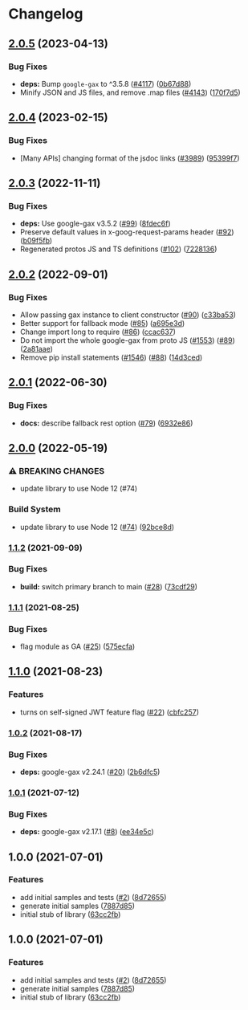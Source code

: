 # Changelog

## [2.0.5](https://github.com/googleapis/google-cloud-node/compare/resource-settings-v2.0.4...resource-settings-v2.0.5) (2023-04-13)


### Bug Fixes

* **deps:** Bump `google-gax` to ^3.5.8 ([#4117](https://github.com/googleapis/google-cloud-node/issues/4117)) ([0b67d88](https://github.com/googleapis/google-cloud-node/commit/0b67d883963643ce1b4f6d2ccd3e8d37adf6e029))
* Minify JSON and JS files, and remove .map files ([#4143](https://github.com/googleapis/google-cloud-node/issues/4143)) ([170f7d5](https://github.com/googleapis/google-cloud-node/commit/170f7d57b8fd344d182a8e758867b8124722eebc))

## [2.0.4](https://github.com/googleapis/google-cloud-node/compare/resource-settings-v2.0.3...resource-settings-v2.0.4) (2023-02-15)


### Bug Fixes

* [Many APIs] changing format of the jsdoc links ([#3989](https://github.com/googleapis/google-cloud-node/issues/3989)) ([95399f7](https://github.com/googleapis/google-cloud-node/commit/95399f731547b06cde5ed0914d89c59fdc9fd968))

## [2.0.3](https://github.com/googleapis/nodejs-resource-settings/compare/v2.0.2...v2.0.3) (2022-11-11)


### Bug Fixes

* **deps:** Use google-gax v3.5.2 ([#99](https://github.com/googleapis/nodejs-resource-settings/issues/99)) ([8fdec6f](https://github.com/googleapis/nodejs-resource-settings/commit/8fdec6f6a8c4869b538434ea0e9c02d806078ea7))
* Preserve default values in x-goog-request-params header ([#92](https://github.com/googleapis/nodejs-resource-settings/issues/92)) ([b09f5fb](https://github.com/googleapis/nodejs-resource-settings/commit/b09f5fb6c2d573dd5c8c01118971596471e085b2))
* Regenerated protos JS and TS definitions ([#102](https://github.com/googleapis/nodejs-resource-settings/issues/102)) ([7228136](https://github.com/googleapis/nodejs-resource-settings/commit/72281366b3453766a8dea4833ba3b198b98207a7))

## [2.0.2](https://github.com/googleapis/nodejs-resource-settings/compare/v2.0.1...v2.0.2) (2022-09-01)


### Bug Fixes

* Allow passing gax instance to client constructor ([#90](https://github.com/googleapis/nodejs-resource-settings/issues/90)) ([c33ba53](https://github.com/googleapis/nodejs-resource-settings/commit/c33ba53db10813d91cf84947ce7ffafef26fd14c))
* Better support for fallback mode ([#85](https://github.com/googleapis/nodejs-resource-settings/issues/85)) ([a695e3d](https://github.com/googleapis/nodejs-resource-settings/commit/a695e3d8d2deef27c1c2371e05aa1a875977a144))
* Change import long to require ([#86](https://github.com/googleapis/nodejs-resource-settings/issues/86)) ([ccac637](https://github.com/googleapis/nodejs-resource-settings/commit/ccac6374f448d4fde213e947d1a0f03b4a732e37))
* Do not import the whole google-gax from proto JS ([#1553](https://github.com/googleapis/nodejs-resource-settings/issues/1553)) ([#89](https://github.com/googleapis/nodejs-resource-settings/issues/89)) ([2a81aae](https://github.com/googleapis/nodejs-resource-settings/commit/2a81aaefa64e2df66b63ec9ca98c5b6a61c73ca9))
* Remove pip install statements ([#1546](https://github.com/googleapis/nodejs-resource-settings/issues/1546)) ([#88](https://github.com/googleapis/nodejs-resource-settings/issues/88)) ([14d3ced](https://github.com/googleapis/nodejs-resource-settings/commit/14d3cedea382de602d00a80c7fa8a50c1cb520b7))

## [2.0.1](https://github.com/googleapis/nodejs-resource-settings/compare/v2.0.0...v2.0.1) (2022-06-30)


### Bug Fixes

* **docs:** describe fallback rest option ([#79](https://github.com/googleapis/nodejs-resource-settings/issues/79)) ([6932e86](https://github.com/googleapis/nodejs-resource-settings/commit/6932e86920a85adf5167508542b336fde1d45240))

## [2.0.0](https://github.com/googleapis/nodejs-resource-settings/compare/v1.1.2...v2.0.0) (2022-05-19)


### ⚠ BREAKING CHANGES

* update library to use Node 12 (#74)

### Build System

* update library to use Node 12 ([#74](https://github.com/googleapis/nodejs-resource-settings/issues/74)) ([92bce8d](https://github.com/googleapis/nodejs-resource-settings/commit/92bce8de50a36c426637e19f2e648ec56930f503))

### [1.1.2](https://www.github.com/googleapis/nodejs-resource-settings/compare/v1.1.1...v1.1.2) (2021-09-09)


### Bug Fixes

* **build:** switch primary branch to main ([#28](https://www.github.com/googleapis/nodejs-resource-settings/issues/28)) ([73cdf29](https://www.github.com/googleapis/nodejs-resource-settings/commit/73cdf29b0ed329b259da29fe782a35b3c6f4a836))

### [1.1.1](https://www.github.com/googleapis/nodejs-resource-settings/compare/v1.1.0...v1.1.1) (2021-08-25)


### Bug Fixes

* flag module as GA ([#25](https://www.github.com/googleapis/nodejs-resource-settings/issues/25)) ([575ecfa](https://www.github.com/googleapis/nodejs-resource-settings/commit/575ecfa540ceefbf77615aefd544315127a905ed))

## [1.1.0](https://www.github.com/googleapis/nodejs-resource-settings/compare/v1.0.2...v1.1.0) (2021-08-23)


### Features

* turns on self-signed JWT feature flag ([#22](https://www.github.com/googleapis/nodejs-resource-settings/issues/22)) ([cbfc257](https://www.github.com/googleapis/nodejs-resource-settings/commit/cbfc257d37946ae8ed8b3fcf07f9b1673b9d5dd9))

### [1.0.2](https://www.github.com/googleapis/nodejs-resource-settings/compare/v1.0.1...v1.0.2) (2021-08-17)


### Bug Fixes

* **deps:** google-gax v2.24.1 ([#20](https://www.github.com/googleapis/nodejs-resource-settings/issues/20)) ([2b6dfc5](https://www.github.com/googleapis/nodejs-resource-settings/commit/2b6dfc5bd40a6cc101f1d6799dcd6b60123ac540))

### [1.0.1](https://www.github.com/googleapis/nodejs-resource-settings/compare/v1.0.0...v1.0.1) (2021-07-12)


### Bug Fixes

* **deps:** google-gax v2.17.1 ([#8](https://www.github.com/googleapis/nodejs-resource-settings/issues/8)) ([ee34e5c](https://www.github.com/googleapis/nodejs-resource-settings/commit/ee34e5c5377e5c1e974d067b88df0f64b6196808))

## 1.0.0 (2021-07-01)


### Features

* add initial samples and tests ([#2](https://www.github.com/googleapis/nodejs-resource-settings/issues/2)) ([8d72655](https://www.github.com/googleapis/nodejs-resource-settings/commit/8d7265520684d335c01db935de72bf3348ec7322))
* generate initial samples ([7887d85](https://www.github.com/googleapis/nodejs-resource-settings/commit/7887d85e49c244f83438d888c0ccf5965d8da59c))
* initial stub of library ([63cc2fb](https://www.github.com/googleapis/nodejs-resource-settings/commit/63cc2fbd286c95c59983903b99a7b006edd42cd2))

## 1.0.0 (2021-07-01)


### Features

* add initial samples and tests ([#2](https://www.github.com/googleapis/nodejs-resource-settings/issues/2)) ([8d72655](https://www.github.com/googleapis/nodejs-resource-settings/commit/8d7265520684d335c01db935de72bf3348ec7322))
* generate initial samples ([7887d85](https://www.github.com/googleapis/nodejs-resource-settings/commit/7887d85e49c244f83438d888c0ccf5965d8da59c))
* initial stub of library ([63cc2fb](https://www.github.com/googleapis/nodejs-resource-settings/commit/63cc2fbd286c95c59983903b99a7b006edd42cd2))
